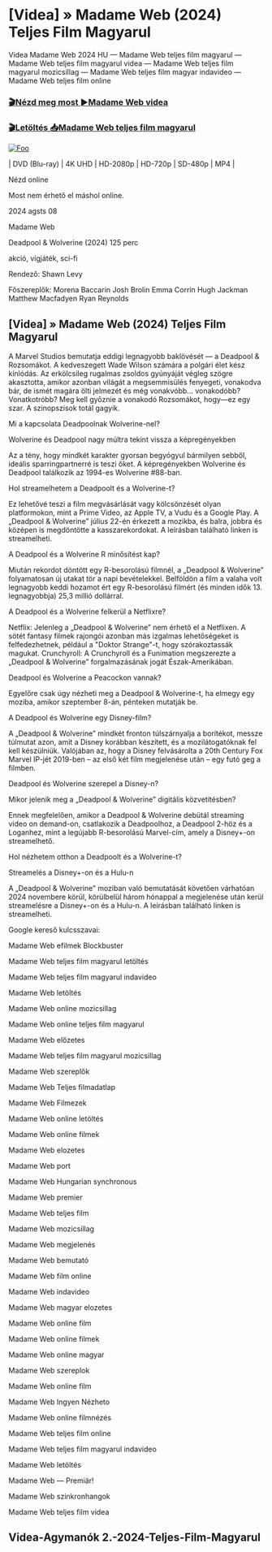 <h1 tabindex="-1" class="heading-element" dir="auto">[Videa] » Madame Web (2024) Teljes Film Magyarul </h1>

Videa Madame Web 2024 HU — Madame Web teljes film magyarul — Madame Web teljes film magyarul videa — Madame Web teljes film magyarul mozicsillag — Madame Web teljes film magyar indavideo — Madame Web teljes film online

<h3><a href="https://dmov.fun/hu/movie/634492/madame-web-gityub" rel="nofollow">🎬Nézd meg most ►Madame Web videa</a></h3>

<h3><a href="https://dmov.fun/hu/movie/634492/madame-web-gityub" rel="nofollow">🎬Letöltés 📥Madame Web teljes film magyarul</a></h3>

<a href="https://dmov.fun/hu/movie/634492/madame-web-gityub" rel="nofollow"><img src="https://camo.githubusercontent.com/917e6ed5c302499242165dcc02bdbce85c075fd21b35918eb9c0b771855261b8/68747470733a2f2f7374617469632e7769787374617469632e636f6d2f6d656469612f6232343966395f61646163386637306662336634356238383639313639366337376465313866337e6d76322e676966" alt="Foo" style="max-width: 100%;"></a>


| DVD (Blu-ray) | 4K UHD | HD-2080p | HD-720p | SD-480p | MP4 |

Nézd online

Most nem érhető el máshol online.

2024 agsts 08

Madame Web

Deadpool & Wolverine (2024) 125 perc

akció, vígjáték, sci-fi

Rendező: Shawn Levy

Főszereplők: Morena Baccarin Josh Brolin Emma Corrin Hugh Jackman Matthew Macfadyen Ryan Reynolds

## [Videa] » Madame Web (2024) Teljes Film Magyarul

A Marvel Studios bemutatja eddigi legnagyobb baklövését — a Deadpool & Rozsomákot. A kedveszegett Wade Wilson számára a polgári élet kész kínlódás. Az erkölcsileg rugalmas zsoldos gyúnyáját végleg szögre akasztotta, amikor azonban világát a megsemmisülés fenyegeti, vonakodva bár, de ismét magára ölti jelmezét és még vonakvóbb... vonakodóbb? Vonatkotróbb? Meg kell győznie a vonakodó Rozsomákot, hogy—ez egy szar. A szinopszisok totál gagyik.

Mi a kapcsolata Deadpoolnak Wolverine-nel?

Wolverine és Deadpool nagy múltra tekint vissza a képregényekben

Az a tény, hogy mindkét karakter gyorsan begyógyul bármilyen sebből, ideális sparringpartnerré is teszi őket. A képregényekben Wolverine és Deadpool találkozik az 1994-es Wolverine #88-ban.

Hol streamelhetem a Deadpoolt és a Wolverine-t?

Ez lehetővé teszi a film megvásárlását vagy kölcsönzését olyan platformokon, mint a Prime Video, az Apple TV, a Vudu és a Google Play. A „Deadpool & Wolverine” július 22-én érkezett a mozikba, és balra, jobbra és középen is megdöntötte a kasszarekordokat. A leírásban található linken is streamelheti.

A Deadpool és a Wolverine R minősítést kap?

Miután rekordot döntött egy R-besorolású filmnél, a „Deadpool & Wolverine” folyamatosan új utakat tör a napi bevételekkel. Belföldön a film a valaha volt legnagyobb keddi hozamot ért egy R-besorolású filmért (és minden idők 13. legnagyobbja) 25,3 millió dollárral.

A Deadpool és a Wolverine felkerül a Netflixre?

Netflix: Jelenleg a „Deadpool & Wolverine” nem érhető el a Netflixen. A sötét fantasy filmek rajongói azonban más izgalmas lehetőségeket is felfedezhetnek, például a "Doktor Strange"-t, hogy szórakoztassák magukat. Crunchyroll: A Crunchyroll és a Funimation megszerezte a „Deadpool & Wolverine” forgalmazásának jogát Észak-Amerikában.

Deadpool és Wolverine a Peacockon vannak?

Egyelőre csak úgy nézheti meg a Deadpool & Wolverine-t, ha elmegy egy moziba, amikor szeptember 8-án, pénteken mutatják be.

A Deadpool és Wolverine egy Disney-film?

A „Deadpool & Wolverine” mindkét fronton túlszárnyalja a borítékot, messze túlmutat azon, amit a Disney korábban készített, és a mozilátogatóknak fel kell készülniük. Valójában az, hogy a Disney felvásárolta a 20th Century Fox Marvel IP-jét 2019-ben – az első két film megjelenése után – egy futó geg a filmben.

Deadpool és Wolverine szerepel a Disney-n?

Mikor jelenik meg a „Deadpool & Wolverine” digitális közvetítésben?

Ennek megfelelően, amikor a Deadpool & Wolverine debütál streaming video on demand-on, csatlakozik a Deadpoolhoz, a Deadpool 2-höz és a Loganhez, mint a legújabb R-besorolású Marvel-cím, amely a Disney+-on streamelhető.

Hol nézhetem otthon a Deadpoolt és a Wolverine-t?

Streamelés a Disney+-on és a Hulu-n

A „Deadpool & Wolverine” moziban való bemutatását követően várhatóan 2024 novembere körül, körülbelül három hónappal a megjelenése után kerül streamelésre a Disney+-on és a Hulu-n. A leírásban található linken is streamelheti.

Google kereső kulcsszavai:

Madame Web efilmek Blockbuster

Madame Web teljes film magyarul letöltés

Madame Web teljes film magyarul indavideo

Madame Web letöltés

Madame Web online mozicsillag

Madame Web online teljes film magyarul

Madame Web előzetes

Madame Web teljes film magyarul mozicsillag

Madame Web szereplők

Madame Web Teljes filmadatlap

Madame Web Filmezek

Madame Web online letöltés

Madame Web online filmek

Madame Web elozetes

Madame Web port

Madame Web Hungarian synchronous

Madame Web premier

Madame Web teljes film

Madame Web mozicsillag

Madame Web megjelenés

Madame Web bemutató

Madame Web film online

Madame Web indavideo

Madame Web magyar elozetes

Madame Web online film

Madame Web online filmek

Madame Web online magyar

Madame Web szereplok

Madame Web online film

Madame Web Ingyen Nézheto

Madame Web online filmnézés

Madame Web teljes film online

Madame Web teljes film magyarul indavideo

Madame Web letöltés

Madame Web — Premiär!

Madame Web szinkronhangok

Madame Web teljes film videa

## Videa-Agymanók 2.-2024-Teljes-Film-Magyarul
